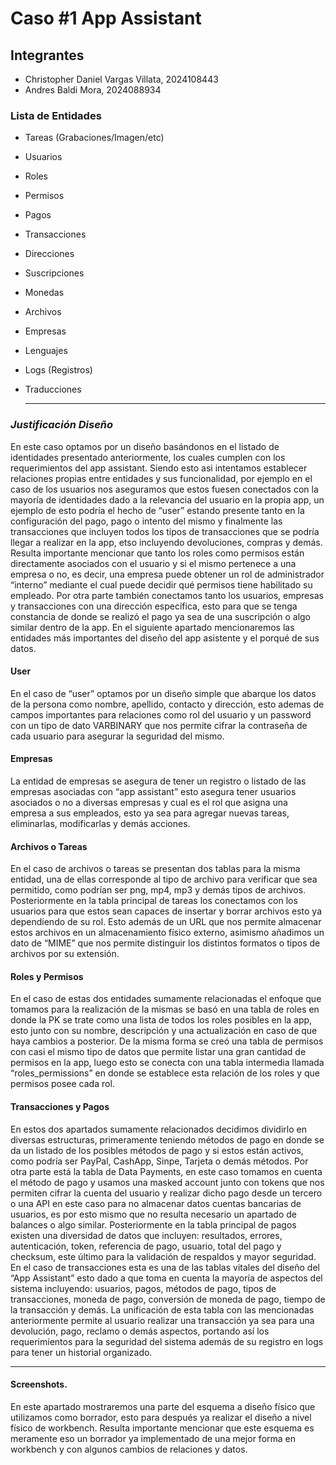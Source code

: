 # Caso #1 App Assistant

## Integrantes
- Christopher Daniel Vargas Villata, 2024108443
- Andres Baldi Mora, 2024088934

### Lista de Entidades
* Tareas (Grabaciones/Imagen/etc)
* Usuarios
* Roles
* Permisos
* Pagos
* Transacciones
* Direcciones
* Suscripciones
* Monedas
* Archivos
* Empresas
* Lenguajes
* Logs (Registros)
* Traducciones

  ***

### *Justificación Diseño* 

En este caso optamos por un diseño basándonos en el listado de identidades presentado anteriormente, los cuales cumplen con los requerimientos del app assistant. Siendo esto asi intentamos establecer relaciones propias entre entidades y sus funcionalidad, por ejemplo en el caso de los usuarios nos aseguramos que estos fuesen conectados con la mayoría de identidades dado a la relevancia del usuario en la propia app, un ejemplo de esto podría el hecho de “user” estando presente tanto en la configuración del pago, pago o intento del mismo y finalmente las transacciones que incluyen todos los tipos de transacciones que se podría llegar a realizar en la app, etso incluyendo devoluciones, compras y demás. Resulta importante mencionar que tanto los roles como permisos están directamente asociados con el usuario y si el mismo pertenece a una empresa o no, es decir, una empresa puede obtener un rol de administrador “interno” mediante el cual puede decidir qué permisos tiene habilitado su empleado. Por otra parte también conectamos tanto los usuarios, empresas y transacciones con una dirección específica, esto para que se tenga constancia de donde se realizó el pago ya sea de una suscripción o algo similar dentro de la app. En el siguiente apartado mencionaremos las entidades más importantes del diseño del app asistente y el porqué de sus datos. 

#### User
En el caso de “user” optamos por un diseño simple que abarque los datos de la persona como nombre, apellido, contacto y dirección, esto ademas de campos importantes para relaciones como rol del usuario y un password con un tipo de dato VARBINARY que nos permite cifrar la contraseña de cada usuario para asegurar la seguridad del mismo. 

#### Empresas
La entidad de empresas se asegura de tener un registro o listado de las empresas asociadas con “app assistant” esto asegura tener usuarios asociados o no a diversas empresas y cual es el rol que asigna una empresa a sus empleados, esto ya sea para agregar nuevas tareas, eliminarlas, modificarlas y demás acciones. 

#### Archivos o Tareas
En el caso de archivos o tareas se presentan dos tablas para la misma entidad, una de ellas corresponde al tipo de archivo para verificar que sea permitido, como podrían ser png, mp4, mp3 y demás tipos de archivos. Posteriormente en la tabla principal de tareas los conectamos con los usuarios para que estos sean capaces de insertar y borrar archivos esto ya dependiendo de su rol. Esto además de un URL que nos permite almacenar estos archivos en un almacenamiento físico externo, asimismo añadimos un dato de “MIME” que nos permite distinguir los distintos formatos o tipos de archivos por su extensión. 

#### Roles y Permisos 
En el caso de estas dos entidades sumamente relacionadas el enfoque que tomamos para la realización de la mismas se basó en una tabla de roles en donde la PK se trate como una lista de todos los roles posibles en la app, esto junto con su nombre, descripción y una actualización en caso de que haya cambios a posterior. De la misma forma se creó una tabla de permisos con casi el mismo tipo de datos que permite listar una gran cantidad de permisos en la app, luego esto se conecta con una tabla intermedia llamada “roles_permissions” en donde se establece esta relación de los roles y que permisos posee cada rol. 

#### Transacciones y Pagos
En estos dos apartados sumamente relacionados decidimos dividirlo en diversas estructuras, primeramente teniendo métodos de pago en donde se da un listado de los posibles métodos de pago y si estos están activos, como podría ser PayPal, CashApp, Sinpe, Tarjeta o demás métodos. Por otra parte está la tabla de Data Payments, en este caso tomamos en cuenta el método de pago y usamos una masked account junto con tokens que nos permiten cifrar la cuenta del usuario y realizar dicho pago desde un tercero o una API en este caso para no almacenar datos cuentas bancarias de usuarios, es por esto mismo que no resulta necesario un apartado de balances o algo similar. Posteriormente en la tabla principal de pagos existen una diversidad de datos que incluyen: resultados, errores, autenticación, token, referencia de pago, usuario, total del pago y checksum, este último para la validación de respaldos y mayor seguridad. 
En el caso de transacciones esta es una de las tablas vitales del diseño del “App Assistant” esto dado a que toma en cuenta la mayoría de aspectos del sistema incluyendo: usuarios, pagos, métodos de pago, tipos de transacciones, moneda de pago, conversión de moneda de pago, tiempo de la transacción y demás. La unificación de esta tabla con las mencionadas anteriormente permite al usuario realizar una transacción ya sea para una devolución, pago, reclamo o demás aspectos, portando así los requerimientos para la seguridad del sistema además de su registro en logs para tener un historial organizado. 

---

#### Screenshots. 

En este apartado mostraremos una parte del esquema a diseño físico que utilizamos como borrador, esto para después ya realizar el diseño a nivel físico de workbench. Resulta importante mencionar que este esquema es meramente eso un borrador ya implementado de una mejor forma en workbench y con algunos cambios de relaciones y datos. 
